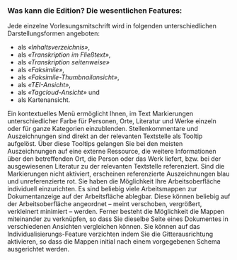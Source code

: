 ### Was kann die Edition? Die wesentlichen Features:

Jede einzelne Vorlesungsmitschrift wird in folgenden unterschiedlichen
Darstellungsformen angeboten:

+ als *«Inhaltsverzeichnis»*,
+ als *«Transkription im Fließtext»*,
+ als *«Transkription seitenweise»*
+ als *«Faksimile»*,
+ als *«Faksimile-Thumbnailansicht»*,
+ als *«TEI-Ansicht»*,
+ als *«Tagcloud-Ansicht»* und
+ als Kartenansicht.

Ein kontextuelles Menü ermöglicht Ihnen, im Text Markierungen unterschiedlicher Farbe für Personen,
Orte, Literatur und Werke einzeln oder für ganze Kategorien einzublenden. Stellenkommentare und Auszeichnungen
sind direkt an der relevanten Textstelle als Tooltip aufgelöst. Über diese Tooltips gelangen Sie bei den meisten
Auszeichnungen auf eine externe Ressource, die weitere Informationen über den betreffenden Ort, die Person oder
das Werk liefert, bzw. bei der ausgewiesenen Literatur zu der relevanten Textstelle referenziert.
Sind die Markierungen nicht aktiviert, erscheinen referenzierte Auszeichnungen blau und
unreferenzierte rot. Sie haben die Möglichkeit Ihre Arbeitsoberfläche individuell einzurichten. Es sind beliebig
viele Arbeitsmappen zur Dokumentanzeige auf der Arbeitsfläche ablegbar. Diese können beliebig auf
der Arbeitsoberfläche angeordnet – meint verschoben, vergrößert, verkleinert minimiert – werden.
Ferner besteht die Möglichkeit die Mappen miteinander zu verknüpfen, so dass Sie dieselbe Seite
eines Dokumentes in verschiedenen Ansichten vergleichen können. Sie können auf das
Individualisierungs-Feature verzichten indem Sie die Gitterausrichtung aktivieren, so dass die
Mappen initial nach einem vorgegebenen Schema ausgerichtet werden.